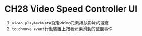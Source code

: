 **CH28 Video Speed Controller UI**
=============

1. ```video.playbackRate```設定video元素播放影片的速度
2. ```touchmove event```行動裝置上按著元素滑動的監聽事件